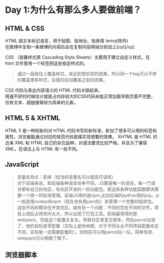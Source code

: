 # Day 1:为什么有那么多人要做前端？
## HTML & CSS
HTML 超文本标记语言，用于贴图、贴地址、贴表情 (emoji除外)  
在微博中复制一条微博的内容后会在复制内容两端分别加上[cp][/cp]  

CSS （层叠样式表 Cascading Style Sheets）主要用于建立自定义样式，在 html 文件里用一个<link>标签把这些规定样式的。
>通过一层层往上覆盖样式，来达到想实现的效果。所以同一个tag可以不停的覆盖很多样式，后面的自动覆盖之前的效果。  

CSS 代码与表达内容语义的 HTML 代码关联起来。  
网速不好的时候估计就是占内存较大的CSS代码未能正常加载导致页面不完整，仅有文本、超链接等较为简单的元素。

## HTML 5 & XHTML
HTML 5 是一种较新的对 HTML 代码书写的新标准，新加了很多可以用的标签和属性，浏览器能通过对应的规范代码直接实现想要的效果。
XHTML 是 HTML 的近亲 XML 和 HTML 自己的杂交品种，对语法要求比较严格，并且为了兼容 XML，在语法上与 HTML 有一些不同。

## JavaScript 
>变量名特点：驼峰（恰当的变量名可以提高可读性）  
对于前端来说，和后端各种语言纷争不同，JS算是唯一的语言。每一门语言都有自己的社区，有社区开发的一些功能包。那这些各种功能函数模块需要一个统一的标准管理。前端JS用的是npm,比如后端的python用的pip。js一般是用nodejs和npm（现在也有用yarn的）来管理一个完整的程序包。这些不同的模块在开发完后，就有另一个问题：不同的包在不同的文件，项目上线后占用空间太大，所以出现了打包工具。前端最常用的是webpack，但是这个配置太复杂，导致社区里意见很多。然后parcel出现了，他的目标是零配置（实际上是伪命题，对于不同企业不同项目配置肯定不同，实际是一定需要配置的）。你现在可以用parcel玩一玩，简单有效，webpack可以稍微了解下。

## 浏览器脚本